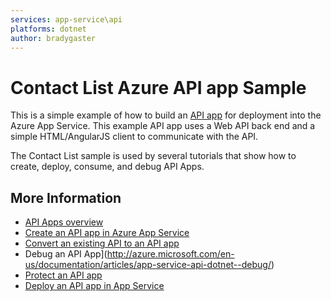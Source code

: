 ```yaml
---
services: app-service\api
platforms: dotnet
author: bradygaster
---
```


# Contact List Azure API app Sample #

This is a simple example of how to build an [API app](http://azure.microsoft.com/en-us/documentation/articles/app-service-api-apps-why-best-platform/ "What are API Apps?") for deployment into the Azure App Service. This example API app uses a Web API back end and a simple HTML/AngularJS client to communicate with the API. 

The Contact List sample is used by several tutorials that show how to create, deploy, consume, and debug API Apps. 

## More Information ##

- [API Apps overview](http://azure.microsoft.com/en-us/documentation/articles/app-service-api-apps-why-best-platform/ "What are API Apps?")
- [Create an API app in Azure App Service](http://azure.microsoft.com/en-us/documentation/articles/app-service-dotnet-create-api-app/)
- [Convert an existing API to an API app](http://azure.microsoft.com/en-us/documentation/articles/app-service-dotnet-create-api-app-visual-studio/)
- Debug an API App](http://azure.microsoft.com/en-us/documentation/articles/app-service-api-dotnet--debug/)
- [Protect an API app](http://azure.microsoft.com/en-us/documentation/articles/app-service-api-dotnet-add-authentication/)
- [Deploy an API app in App Service](http://azure.microsoft.com/en-us/documentation/articles/app-service-dotnet-deploy-api-app/)
